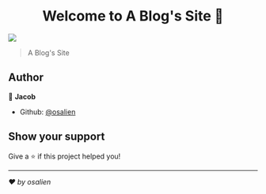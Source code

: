 <h1 align="center">Welcome to A Blog&#39;s Site 👋</h1>
<p>
  <img src="https://img.shields.io/badge/version-v1.0-blue.svg?cacheSeconds=2592000" />
</p>

> A Blog&#39;s Site

## Author

👤 **Jacob**

* Github: [@osalien](https://github.com/osalien)

## Show your support

Give a ⭐️ if this project helped you!

***
_❤️ by osalien_
